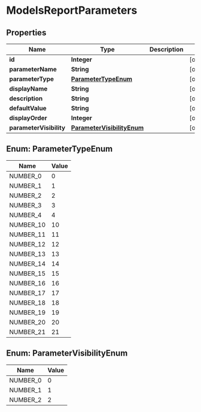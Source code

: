 

# ModelsReportParameters


## Properties

| Name | Type | Description | Notes |
|------------ | ------------- | ------------- | -------------|
|**id** | **Integer** |  |  [optional] |
|**parameterName** | **String** |  |  [optional] |
|**parameterType** | [**ParameterTypeEnum**](#ParameterTypeEnum) |  |  [optional] |
|**displayName** | **String** |  |  [optional] |
|**description** | **String** |  |  [optional] |
|**defaultValue** | **String** |  |  [optional] |
|**displayOrder** | **Integer** |  |  [optional] |
|**parameterVisibility** | [**ParameterVisibilityEnum**](#ParameterVisibilityEnum) |  |  [optional] |



## Enum: ParameterTypeEnum

| Name | Value |
|---- | -----|
| NUMBER_0 | 0 |
| NUMBER_1 | 1 |
| NUMBER_2 | 2 |
| NUMBER_3 | 3 |
| NUMBER_4 | 4 |
| NUMBER_10 | 10 |
| NUMBER_11 | 11 |
| NUMBER_12 | 12 |
| NUMBER_13 | 13 |
| NUMBER_14 | 14 |
| NUMBER_15 | 15 |
| NUMBER_16 | 16 |
| NUMBER_17 | 17 |
| NUMBER_18 | 18 |
| NUMBER_19 | 19 |
| NUMBER_20 | 20 |
| NUMBER_21 | 21 |



## Enum: ParameterVisibilityEnum

| Name | Value |
|---- | -----|
| NUMBER_0 | 0 |
| NUMBER_1 | 1 |
| NUMBER_2 | 2 |



